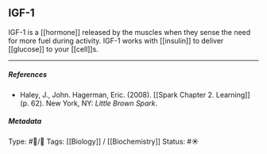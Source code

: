 ## IGF-1  # 

IGF-1 is a [[hormone]] released by the muscles when they sense the need for more fuel during activity. IGF-1 works with [[insulin]] to deliver [[glucose]] to your [[cell]]s.

___

##### References

- Haley, J., John. Hagerman, Eric. (2008). [[Spark Chapter 2. Learning]]  (p. 62). New York, NY: _Little Brown Spark_.

##### Metadata

Type: #🔵/🔵 
Tags: [[Biology]] / [[Biochemistry]] 
Status: #☀️ 